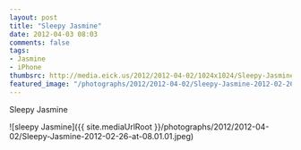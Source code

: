 ```yaml
---
layout: post
title: "Sleepy Jasmine"
date: 2012-04-03 08:03
comments: false
tags: 
- Jasmine
- iPhone
thumbsrc: http://media.eick.us/2012/2012-04-02/1024x1024/Sleepy-Jasmine-2012-02-26-at-08.01.01.jpeg
featured_image: "/photographs/2012/2012-04-02/Sleepy-Jasmine-2012-02-26-at-08.01.01.jpeg"
---
```

Sleepy Jasmine



![sleepy Jasmine]({{ site.mediaUrlRoot }}/photographs/2012/2012-04-02/Sleepy-Jasmine-2012-02-26-at-08.01.01.jpeg)

